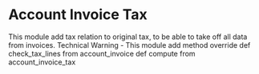 Account Invoice Tax
===================

This module add tax relation to original tax, to be able to take off all data from invoices.
Technical Warning - This module add method override
def check_tax_lines from account_invoice
def compute from account_invoice_tax